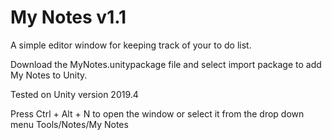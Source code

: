 # My Notes v1.1

A simple editor window for keeping track of your to do list.

Download the MyNotes.unitypackage file and select import package to add My Notes to Unity.

Tested on Unity version 2019.4

Press Ctrl + Alt + N to open the window or select it from the drop down menu Tools/Notes/My Notes
